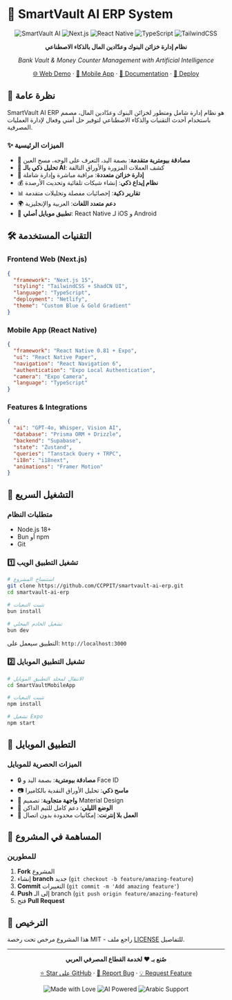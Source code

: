 # 🏦 SmartVault AI ERP System

<div align="center">

![SmartVault AI](https://img.shields.io/badge/SmartVault-AI%20Powered-blue?style=for-the-badge&logo=artificial-intelligence)
![Next.js](https://img.shields.io/badge/Next.js-15-black?style=for-the-badge&logo=next.js)
![React Native](https://img.shields.io/badge/React%20Native-0.81-61DAFB?style=for-the-badge&logo=react)
![TypeScript](https://img.shields.io/badge/TypeScript-5.0-3178C6?style=for-the-badge&logo=typescript)
![TailwindCSS](https://img.shields.io/badge/Tailwind-3.0-06B6D4?style=for-the-badge&logo=tailwindcss)

**نظام إدارة خزائن البنوك وعدّادين المال بالذكاء الاصطناعي**

*Bank Vault & Money Counter Management with Artificial Intelligence*

[🌐 Web Demo](https://smartvault-ai-erp.netlify.app) · [📱 Mobile App](#mobile-app) · [📖 Documentation](#documentation) · [🚀 Deploy](#deployment)

</div>

## 🎯 نظرة عامة

SmartVault AI ERP هو نظام إدارة شامل ومتطور لخزائن البنوك وعدّادين المال، مصمم باستخدام أحدث التقنيات والذكاء الاصطناعي لتوفير حل أمني وفعال لإدارة العمليات المصرفية.

### ✨ الميزات الرئيسية

- 🔐 **مصادقة بيومترية متقدمة**: بصمة اليد، التعرف على الوجه، مسح العين
- 🧠 **تحليل ذكي بالـ AI**: كشف العملات المزورة والأوراق التالفة
- 🏦 **إدارة خزائن متعددة**: مراقبة مباشرة وإدارة شاملة
- 💰 **نظام إيداع ذكي**: إنشاء شيكات تلقائية وتحديث الأرصدة
- 📊 **تقارير ذكية**: إحصائيات مفصلة وتحليلات متقدمة
- 🌍 **دعم متعدد اللغات**: العربية والإنجليزية
- 📱 **تطبيق موبايل أصلي**: React Native لـ iOS و Android

## 🛠️ التقنيات المستخدمة

### Frontend Web (Next.js)
```json
{
  "framework": "Next.js 15",
  "styling": "TailwindCSS + ShadCN UI",
  "language": "TypeScript",
  "deployment": "Netlify",
  "theme": "Custom Blue & Gold Gradient"
}
```

### Mobile App (React Native)
```json
{
  "framework": "React Native 0.81 + Expo",
  "ui": "React Native Paper",
  "navigation": "React Navigation 6",
  "authentication": "Expo Local Authentication",
  "camera": "Expo Camera",
  "language": "TypeScript"
}
```

### Features & Integrations
```json
{
  "ai": "GPT-4o, Whisper, Vision AI",
  "database": "Prisma ORM + Drizzle",
  "backend": "Supabase",
  "state": "Zustand",
  "queries": "Tanstack Query + TRPC",
  "i18n": "i18next",
  "animations": "Framer Motion"
}
```

## 🚀 التشغيل السريع

### متطلبات النظام
- Node.js 18+
- Bun أو npm
- Git

### 1️⃣ تشغيل التطبيق الويب

```bash
# استنساخ المشروع
git clone https://github.com/CCPPIT/smartvault-ai-erp.git
cd smartvault-ai-erp

# تثبيت التبعيات
bun install

# تشغيل الخادم المحلي
bun dev
```

التطبيق سيعمل على: `http://localhost:3000`

### 2️⃣ تشغيل التطبيق الموبايل

```bash
# الانتقال لمجلد التطبيق الموبايل
cd SmartVaultMobileApp

# تثبيت التبعيات
npm install

# تشغيل Expo
npm start
```

## 📱 التطبيق الموبايل

### الميزات الحصرية للموبايل

- 🔒 **مصادقة بيومترية**: بصمة اليد و Face ID
- 📷 **ماسح ذكي**: تحليل الأوراق النقدية بالكاميرا
- 💫 **واجهة متجاوبة**: تصميم Material Design
- 🌙 **الوضع الليلي**: دعم كامل للثيم الداكن
- 📴 **العمل بلا إنترنت**: إمكانيات محدودة بدون اتصال

## 🤝 المساهمة في المشروع

### للمطورين

1. **Fork** المشروع
2. إنشاء **branch** جديد (`git checkout -b feature/amazing-feature`)
3. **Commit** التغييرات (`git commit -m 'Add amazing feature'`)
4. **Push** إلى الـ branch (`git push origin feature/amazing-feature`)
5. فتح **Pull Request**

## 📄 الترخيص

هذا المشروع مرخص تحت رخصة MIT - راجع ملف [LICENSE](LICENSE) للتفاصيل.

---

<div align="center">

**صُنع بـ ❤️ لخدمة القطاع المصرفي العربي**

[⭐ Star على GitHub](https://github.com/CCPPIT/smartvault-ai-erp) · [🐛 Report Bug](https://github.com/CCPPIT/smartvault-ai-erp/issues) · [💡 Request Feature](https://github.com/CCPPIT/smartvault-ai-erp/issues)

![Made with Love](https://img.shields.io/badge/Made%20with-❤️-red.svg?style=for-the-badge)
![AI Powered](https://img.shields.io/badge/AI-Powered-blue.svg?style=for-the-badge&logo=artificial-intelligence)
![Arabic Support](https://img.shields.io/badge/Arabic-Support-green.svg?style=for-the-badge)

</div>
